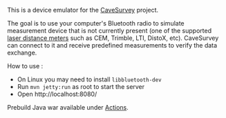 
This is a device emulator for the [CaveSurvey](https://github.com/lz1asl/CaveSurvey) project.

The goal is to use your computer's Bluetooth radio to simulate measurement device that is not currently present (one of the supported [laser distance meters](https://github.com/lz1asl/CaveSurvey/wiki/Measurement-Devices) such as CEM, Trimble, LTI, DistoX, etc). CaveSurvey can connect to it and receive predefined measurements to verify the data exchange.

How to use :
 - On Linux you may need to install `libbluetooth-dev`
 - Run `mvn jetty:run` as root to start the server
 - Open http://localhost:8080/
 
Prebuild Java war available under [Actions](https://github.com/lz1asl/CaveSurveyBTEmulator/actions).
